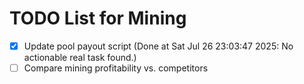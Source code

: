 # TODO List for Mining

- [x] Update pool payout script  (Done at Sat Jul 26 23:03:47 2025: No actionable real task found.)
- [ ] Compare mining profitability vs. competitors